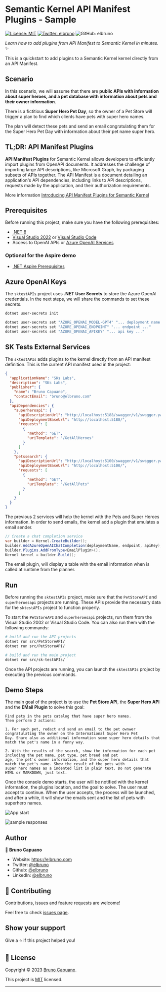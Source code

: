 # Semantic Kernel API Manifest Plugins - Sample

[![License: MIT](https://img.shields.io/badge/License-MIT-yellow.svg)](/LICENSE)
[![Twitter: elbruno](https://img.shields.io/twitter/follow/elbruno.svg?style=social)](https://twitter.com/elbruno)
![GitHub: elbruno](https://img.shields.io/github/followers/elbruno?style=social)

_Learn how to add plugins from API Manifest to Semantic Kernel in minutes._ ✨

This is a quickstart to add plugins to a Semantic Kernel kernel directly from an API Manifest. 

## Scenario

In this scenario, we will assume that there are **public APIs with information about super heroes, and a pet database with information about pets and their owner information**. 

There is a fictitious **Super Hero Pet Day**, so the owner of a Pet Store will trigger a plan to find which clients have pets with super hero names. 

The plan will detect these pets and send an email congratulating them for the Super Hero Pet Day with information about their pet name super hero.

## TL;DR: API Manifest Plugins

**API Manifest Plugins** for Semantic Kernel allows developers to efficiently import plugins from OpenAPI documents. It addresses the challenge of importing large API descriptions, like Microsoft Graph, by packaging subsets of APIs together. The API Manifest is a document detailing an application's API dependencies, including links to API descriptions, requests made by the application, and their authorization requirements.

More information [Introducing API Manifest Plugins for Semantic Kernel](https://devblogs.microsoft.com/semantic-kernel/introducing-api-manifest-plugins-for-semantic-kernel-2/?WT.mc_id=academic-00000-brunocapuano)

## Prerequisites

Before running this project, make sure you have the following prerequisites:

- [.NET 8](https://dotnet.microsoft.com/download/dotnet/8.0)
- [Visual Studio 2022](https://visualstudio.microsoft.com) or [Visual Studio Code](https://code.visualstudio.com/)
- Access to OpenAI APIs or [Azure OpenAI Services](https://learn.microsoft.com/en-us/azure/ai-services/openai/overview?WT.mc_id=academic-00000-brunocapuano)

### Optional for the Aspire demo

- [.NET Aspire Prerequisites](https://learn.microsoft.com/en-us/dotnet/aspire/get-started/build-your-first-aspire-app?tabs=visual-studio#prerequisites)

## Azure OpenAI Keys

The `sktestAPIs` project uses **.NET User Secrets** to store the Azure OpenAI credentials. In the next steps, we will share the commands to set these secrets.

```bash
dotnet user-secrets init

dotnet user-secrets set "AZURE_OPENAI_MODEL-GPT4" "... deployment name ..."
dotnet user-secrets set "AZURE_OPENAI_ENDPOINT" "... endpoint ..."
dotnet user-secrets set "AZURE_OPENAI_APIKEY" "... api key ..."
```

## SK Tests External Services

The `sktestAPIs` adds plugins to the kernel directly from an API manifest definition. This is the current API manifest used in the project:

```json
{
  "applicationName": "SKs Labs",
  "description": "SKs Labs",
  "publisher": {
    "name": "Bruno Capuano",
    "contactEmail": "bruno@elbruno.com"
  },
  "apiDependencies": {
    "superheroapi": {
      "apiDescriptionUrl": "http://localhost:5188/swagger/v1/swagger.yaml",
      "apiDeploymentBaseUrl": "http://localhost:5188/",
      "requests": [
        {
          "method": "GET",
          "uriTemplate": "/GetAllHeroes"
        }
      ]
    },
    "petssearch": {
      "apiDescriptionUrl": "http://localhost:5100/swagger/v1/swagger.yaml",
      "apiDeploymentBaseUrl": "http://localhost:5100/",
      "requests": [
        {
          "method": "GET",
          "uriTemplate": "/GetAllPets"
        }
      ]
    }
  }
}
```
The previous 2 services will help the kernel with the Pets and Super Heroes information. In order to send emails, the kernel add a plugin that emulates a email sender.

```csharp
// Create a chat completion service
var builder = Kernel.CreateBuilder();
builder.AddAzureOpenAIChatCompletion(deploymentName, endpoint, apiKey);
builder.Plugins.AddFromType<EmailPlugin>();
Kernel kernel = builder.Build();
```

The email plugin, will display a table with the email information when is called at runtime from the planner.

## Run

Before running the `sktestAPIs` project, make sure that the `PetStoreAPI` and `superheroesapi` projects are running. These APIs provide the necessary data for the `sktestAPIs` project to function properly. 

To start the `PetStoreAPI` and `superheroesapi` projects, run them from the Visual Studio 2002 or Visual Studio Code. You can also run them with the following commands:

```bash
# build and run the API projects
dotnet run src/PetStoreAPI/
dotnet run src/PetStoreAPI/

# build and run the main project
dotnet run src/sk-testAPIs/
```

Once the API projects are running, you can launch the `sktestAPIs` project by executing the previous commands.

## Demo Steps

The main goal of the project is to use the **Pet Store API**, the **Super Hero API** and the **EMail Plugin** to solve this goal:

    Find pets in the pets catalog that have super hero names.
    Then perform 2 actions:

    1. For each pet, redact and send an email to the pet ownwer congratulating the owner on the International Super Hero Pet
    Day. Share also as additional information some super hero details that match the pet's name in a funny way.

    2. With the results of the search, show the information for each pet including the pet name, pet type, pet breed and pet
    age, the pet's owner information, and the super hero details that match the pet's name. Show the result of the pets with
    super hero names as a indented list in plain text. Do not generate HTML or MARKDOWN, just text.

Once the console demo starts, the user will be notified with the kernel information, the plugins location, and the goal to solve. The user must accept to continue. When the user accepts, the process will be launched, and after a while, it will show the emails sent and the list of pets with superhero names.

![App start](img/10appstart.png)

![sample responses](img/20responses.png)



## Author

👤 **Bruno Capuano**

* Website: https://elbruno.com
* Twitter: [@elbruno](https://twitter.com/elbruno)
* Github: [@elbruno](https://github.com/elbruno)
* LinkedIn: [@elbruno](https://linkedin.com/in/elbruno)

## 🤝 Contributing

Contributions, issues and feature requests are welcome!

Feel free to check [issues page](https://github.com/elbruno/sk-API-Manifest-Plugins/issues).

## Show your support

Give a ⭐️ if this project helped you!


## 📝 License

Copyright &copy; 2023 [Bruno Capuano](https://github.com/elbruno).

This project is [MIT](/LICENSE) licensed.

***